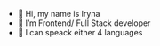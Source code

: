 - 👋 Hi, my name is Iryna
- 👀 I’m Frontend/ Full Stack developer
- 💞️ I can speack either 4 languages
